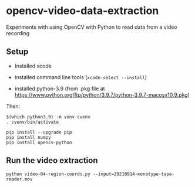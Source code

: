 # opencv-video-data-extraction

Experiments with using OpenCV with Python to read data from a video recording


## Setup

- Installed xcode

- installed command line tools (`xcode-select --install`)

- installed python-3.9 (from .pkg file at https://www.python.org/ftp/python/3.9.7/python-3.9.7-macosx10.9.pkg)


Then:


    $(which python3.9) -m venv cvenv
    . cvenv/bin/activate

    pip install --upgrade pip
    pip install numpy
    pip install opencv-python


## Run the video extraction

    python video-04-region-coords.py --input=20210914-monotype-tape-reader.mov


